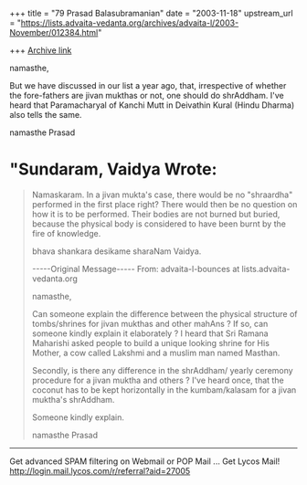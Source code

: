 +++
title = "79 Prasad Balasubramanian"
date = "2003-11-18"
upstream_url = "https://lists.advaita-vedanta.org/archives/advaita-l/2003-November/012384.html"

+++
[Archive link](https://lists.advaita-vedanta.org/archives/advaita-l/2003-November/012384.html)

namasthe,

 But we have discussed in our list a year ago, that, irrespective of whether the fore-fathers are jivan mukthas or not, one should do shrAddham.  I've heard
that Paramacharyal of Kanchi Mutt in Deivathin Kural (Hindu Dharma) also tells the same.

namasthe
Prasad


"Sundaram, Vaidya  Wrote:
=========================

>Namaskaram.
> In a jivan mukta's case, there would be no "shraardha" performed in the
>first place right? There would then be no question on  how it is to be
>performed. Their bodies are not burned but buried, because the physical body
>is considered to have been burnt by the fire of knowledge.
>
>bhava shankara desikame sharaNam
>Vaidya.
>
>-----Original Message-----
>From: advaita-l-bounces at lists.advaita-vedanta.org
>
>namasthe,
>
> Can someone explain the difference between
>the physical structure of tombs/shrines for
>jivan mukthas and other mahAns ? If so, can
>someone kindly explain it elaborately ?  I heard
>that Sri Ramana Maharishi asked people
>to build a unique looking shrine for His Mother,
>a cow called Lakshmi and a muslim man 
>named Masthan.
>
> Secondly, is there any difference in the shrAddham/
>yearly ceremony procedure for a jivan muktha and 
>others ? I've heard once, that the coconut has to 
>be kept horizontally in the kumbam/kalasam for a jivan 
>muktha's shrAddham.
> 
> Someone kindly explain.
>
>namasthe
>Prasad
>



____________________________________________________________
Get advanced SPAM filtering on Webmail or POP Mail ... Get Lycos Mail!
http://login.mail.lycos.com/r/referral?aid=27005

